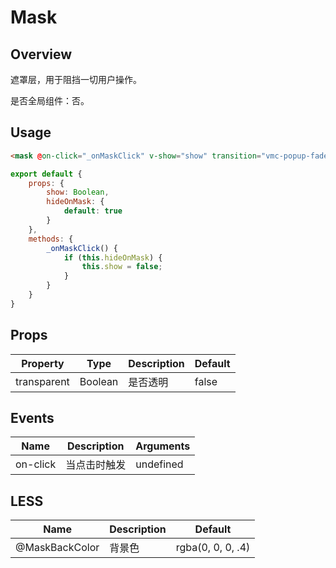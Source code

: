 # Mask

## Overview

遮罩层，用于阻挡一切用户操作。

是否全局组件：否。

## Usage

```html
<mask @on-click="_onMaskClick" v-show="show" transition="vmc-popup-fade"></mask>
```

```javascript
export default {
    props: {
        show: Boolean,
        hideOnMask: {
            default: true
        }
    },
    methods: {
        _onMaskClick() {
            if (this.hideOnMask) {
                this.show = false;
            }
        }
    }
}
```

## Props

| Property | Type | Description | Default |
| ----- | ----- | ----- | ----- |
| transparent | Boolean | 是否透明 | false |

## Events

| Name | Description | Arguments |
| ----- | ----- | ----- |
| on-click | 当点击时触发 | undefined |

## LESS

| Name | Description | Default |
| ----- | ----- | ----- |
| @MaskBackColor | 背景色 | rgba(0, 0, 0, .4) |